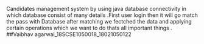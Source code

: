 Candidates management system by using java database connectivity in which database consist of many details .First user login then it will go match the pass with Database after matching we fectched the data and applying certain operations which we want to do thats all important things .
##Vaibhav agarwal_18SCSE1050018_18021050122
